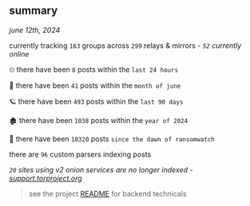 
## summary
_june 12th, 2024_

currently tracking `163` groups across `299` relays & mirrors - _`52` currently online_

⏲ there have been `8` posts within the `last 24 hours`

🦈 there have been `41` posts within the `month of june`

🪐 there have been `493` posts within the `last 90 days`

🏚 there have been `1038` posts within the `year of 2024`

🦕 there have been `10320` posts `since the dawn of ransomwatch`

there are `96` custom parsers indexing posts

_`20` sites using v2 onion services are no longer indexed - [support.torproject.org](https://support.torproject.org/onionservices/v2-deprecation/)_

> see the project [README](https://github.com/joshhighet/ransomwatch#ransomwatch--) for backend technicals
